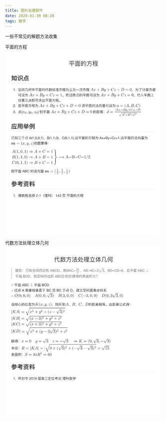 ```yaml
---
title: 图片处理软件
date: 2020-01-30 08:28
tags: 数学
---
```


一些不常见的解题方法收集

<!-- more -->

平面的方程
![](/media/200130平面的方程.JPG)

代数方法处理立体几何
![](/media/200130代数方法处理立体几何.JPG)


